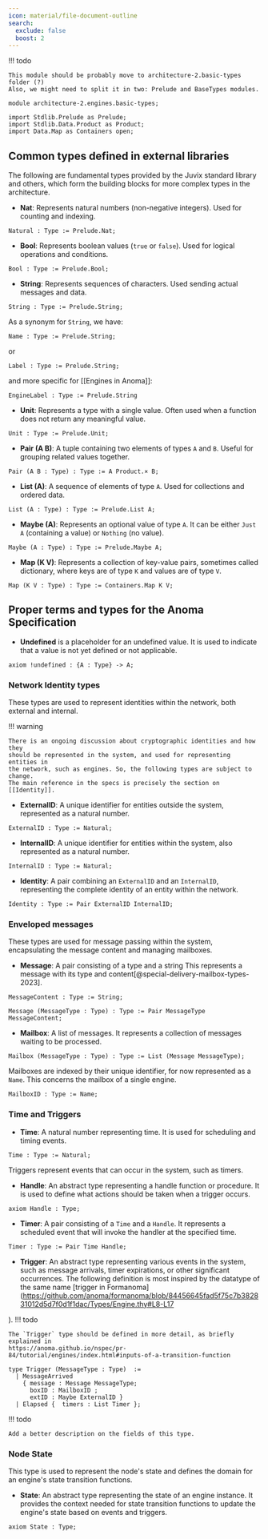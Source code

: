 ```yaml
---
icon: material/file-document-outline
search:
  exclude: false
  boost: 2
---
```


!!! todo

    This module should be probably move to architecture-2.basic-types folder (?)
    Also, we might need to split it in two: Prelude and BaseTypes modules.


```juvix
module architecture-2.engines.basic-types;

import Stdlib.Prelude as Prelude;
import Stdlib.Data.Product as Product;
import Data.Map as Containers open;
```

## Common types defined in external libraries

The following are fundamental types provided by the Juvix standard library and others,
which form the building blocks for more complex types in the architecture.

- **Nat**: Represents natural numbers (non-negative integers). Used for counting
  and indexing.

```juvix
Natural : Type := Prelude.Nat;
```

- **Bool**: Represents boolean values (`true` or `false`). Used for logical
  operations and conditions.

```juvix
Bool : Type := Prelude.Bool;
```

- **String**: Represents sequences of characters. Used sending actual messages
  and data.

```juvix
String : Type := Prelude.String;
```

As a synonym for `String`, we have:

```juvix
Name : Type := Prelude.String;
```

or 

```juvix
Label : Type := Prelude.String;
```

and more specific for [[Engines in Anoma]]:

```juvix
EngineLabel : Type := Prelude.String
```

- **Unit**: Represents a type with a single value. Often used when a function
  does not return any meaningful value.

```juvix
Unit : Type := Prelude.Unit;
```

- **Pair (A B)**: A tuple containing two elements of types `A` and `B`. Useful
  for grouping related values together.
  
```juvix
Pair (A B : Type) : Type := A Product.× B;
```
- **List (A)**: A sequence of elements of type `A`. Used for collections and
  ordered data.

```juvix
List (A : Type) : Type := Prelude.List A;
```

- **Maybe (A)**: Represents an optional value of type `A`. It can be either
  `Just A` (containing a value) or `Nothing` (no value).

```juvix
Maybe (A : Type) : Type := Prelude.Maybe A;
```

- **Map (K V)**: Represents a collection of key-value pairs, sometimes called
  dictionary, where keys are of type `K` and values are of type `V`. 

```juvix
Map (K V : Type) : Type := Containers.Map K V;
```

## Proper terms and types for the Anoma Specification

- **Undefined** is a placeholder for an undefined value. It is used to indicate
  that a value is not yet defined or not applicable.

```juvix
axiom !undefined : {A : Type} -> A;
```


### Network Identity types

These types are used to represent identities within the network, both external
and internal. 

!!! warning

    There is an ongoing discussion about cryptographic identities and how they
    should be represented in the system, and used for representing entities in
    the network, such as engines. So, the following types are subject to change.
    The main reference in the specs is precisely the section on [[Identity]].


- **ExternalID**: A unique identifier for entities outside the system,
  represented as a natural number.

```juvix
ExternalID : Type := Natural;
```


- **InternalID**: A unique identifier for entities within the system, also
  represented as a natural number.

```juvix
InternalID : Type := Natural;
```

- **Identity**: A pair combining an `ExternalID` and an `InternalID`,
  representing the complete identity of an entity within the network.

```juvix
Identity : Type := Pair ExternalID InternalID;
```

### Enveloped messages

These types are used for message passing within the system, encapsulating the
message content and managing mailboxes.

- **Message**: A pair consisting of a type and a string This represents a
  message with its type and content[@special-delivery-mailbox-types-2023].

```juvix
MessageContent : Type := String;

Message (MessageType : Type) : Type := Pair MessageType MessageContent;
```

- **Mailbox**: A list of messages. It represents a collection of messages
  waiting to be processed.

```juvix
Mailbox (MessageType : Type) : Type := List (Message MessageType);
```

Mailboxes are indexed by their unique identifier, for
now represented as a `Name`. This concerns the mailbox of a single engine.

```juvix
MailboxID : Type := Name;
```

### Time and Triggers

- **Time**: A natural number representing time. It is used for scheduling and
  timing events.

```juvix
Time : Type := Natural;
```

Triggers represent events that can occur in the system, such as timers.

- **Handle**: An abstract type representing a handle function or procedure. It
  is used to define what actions should be taken when a trigger occurs.

```juvix
axiom Handle : Type;
```

- **Timer**: A pair consisting of a `Time` and a `Handle`. It represents a
  scheduled event that will invoke the handler at the specified time.

```juvix
Timer : Type := Pair Time Handle;
```

- **Trigger**: An abstract type representing various events in the system, such
as message arrivals, timer expirations, or other significant occurrences. The
following definition is most inspired by the datatype of the same name [trigger in Formanoma](https://github.com/anoma/formanoma/blob/84456645fad5f75c7b382831012d5d7f0d1f1dac/Types/Engine.thy#L8-L17

).
!!! todo

    The `Trigger` type should be defined in more detail, as briefly explained in
    https://anoma.github.io/nspec/pr-84/tutorial/engines/index.html#inputs-of-a-transition-function 


```juvix
type Trigger (MessageType : Type)  := 
  | MessageArrived
    { message : Message MessageType;
      boxID : MailboxID ;
      extID : Maybe ExternalID } 
  | Elapsed {  timers : List Timer };
```

!!! todo

    Add a better description on the fields of this type.

### Node State

This type is used to represent the node's state and defines the domain for an
engine's state transition functions.

- **State**: An abstract type representing the state of an engine instance. It
  provides the context needed for state transition functions to update the
  engine's state based on events and triggers.

```juvix
axiom State : Type; 
```

